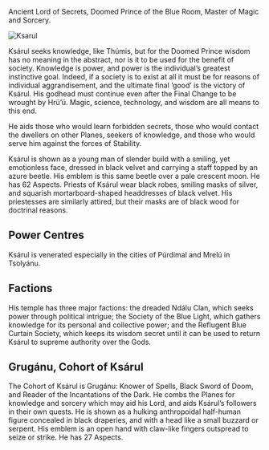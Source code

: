 Ancient Lord of Secrets, Doomed Prince of the Blue Room, Master of Magic and Sorcery.

![Ksarul](https://www.tekumel.com/images/world/godsymbol08.jpg)

Ksárul seeks knowledge, like Thúmis, but for the Doomed Prince wisdom has no meaning in the abstract, nor is it to be used for the benefit of society. Knowledge is power, and power is the individual’s greatest instinctive goal. Indeed, if a society is to exist at all it must be for reasons of individual aggrandisement, and the ultimate final ‘good’ is the victory of Ksárul. His godhead must continue even after the Final Change to be wrought by Hrü’ü. Magic, science, technology, and wisdom are all means to this end.

He aids those who would learn forbidden secrets, those who would contact the dwellers on other Planes, seekers of knowledge, and those who would serve him against the forces of Stability.

Ksárul is shown as a young man of slender build with a smiling, yet emotionless face, dressed in black velvet and carrying a staff topped by an azure beetle. His emblem is this same beetle over a pale crescent moon. He has 62 Aspects. Priests of Ksárul wear black robes, smiling masks of silver, and squarish mortarboard-shaped headdresses of black velvet. His priestesses are similarly attired, but their masks are of black wood for doctrinal reasons.

## Power Centres

Ksárul is venerated especially in the cities of Púrdimal and Mrelú in Tsolyánu.

## Factions

His temple has three major factions: the dreaded Ndálu Clan, which seeks power through political intrigue; the Society of the Blue Light, which gathers knowledge for its personal and collective power; and the Reflugent Blue Curtain Society, which keeps its wisdom secret until it can be used to return Ksárul to supreme authority over the Gods.

## Grugánu, Cohort of Ksárul

The Cohort of Ksárul is Grugánu: Knower of Spells, Black Sword of Doom, and Reader of the Incantations of the Dark. He combs the Planes for knowledge and sorcery which may aid his Lord, and aids Ksárul’s followers in their own quests. He is shown as a hulking anthropoidal half-human figure concealed in black draperies, and with a head like a small buzzard or serpent. His emblem is an open hand with claw-like fingers outspread to seize or strike. He has 27 Aspects.